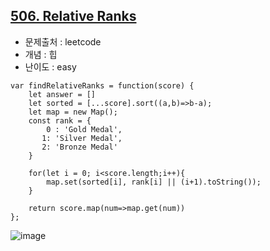 ## [506. Relative Ranks](https://leetcode.com/problems/relative-ranks/?envType=problem-list-v2&envId=heap-priority-queue)

- 문제출처 : leetcode
- 개념 : 힙
- 난이도 : easy


```
var findRelativeRanks = function(score) {
    let answer = []
    let sorted = [...score].sort((a,b)=>b-a);
    let map = new Map();
    const rank = {
        0 : 'Gold Medal',
       1: 'Silver Medal',
       2: 'Bronze Medal'
    }

    for(let i = 0; i<score.length;i++){
        map.set(sorted[i], rank[i] || (i+1).toString());
    }
    
    return score.map(num=>map.get(num))
};
```

![image](https://github.com/user-attachments/assets/b49603e7-367d-45e4-96ae-d559356c5e60)
